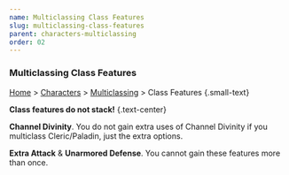 ```yaml
---
name: Multiclassing Class Features
slug: multiclassing-class-features
parent: characters-multiclassing
order: 02
---
```

### Multiclassing Class Features
[Home](dm-operations-center) > [Characters](characters) > [Multiclassing](multiclassing) > Class Features {.small-text}

**Class features do not stack!** {.text-center}

**Channel Divinity**. You do not gain extra uses of Channel Divinity if you multiclass Cleric/Paladin, just the extra options.<br/>

**Extra Attack** & **Unarmored Defense**. You cannot gain these features more than once.